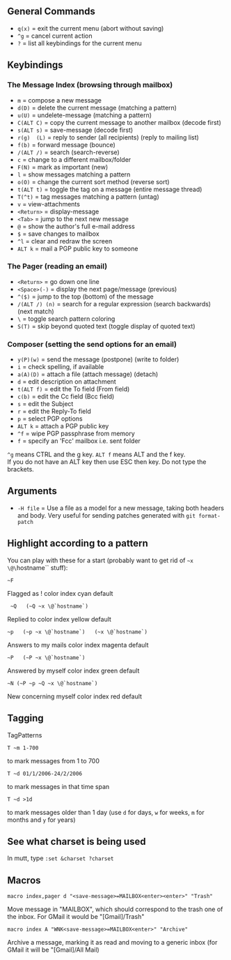 ## General Commands

* `q(x)`	= exit the current menu (abort without saving) 
* `^g`		= cancel current action 
* `?`		= list all keybindings for the current menu 

## Keybindings

### The Message Index  (browsing through mailbox)

* `m`		= compose a new message 
* `d(D)`	= delete the current message (matching a pattern) 
* `u(U)`	= undelete-message (matching a pattern) 
* `C(ALT C)` = copy the current message to another mailbox (decode first) 
* `s(ALT s)` = save-message (decode first) 
* `r(g)  (L)` = reply to sender (all recipients) (reply to mailing list) 
* `f(b)`	= forward message (bounce) 
* `/(ALT /)` = search  (search-reverse) 
* `c`		= change to a different mailbox/folder 
* `F(N)`	= mark as important (new) 
* `l`		= show messages matching a pattern 
* `o(O)`	= change the current sort method (reverse sort) 
* `t(ALT t)` = toggle the tag on a message (entire message thread) 
* `T(^t)`	= tag messages matching a pattern (untag) 
* `v`		= view-attachments 
* `<Return>` = display-message 
* `<Tab>`	= jump to the next new message 
* `@`		= show the author's full e-mail address 
* `$`		= save changes to mailbox 
* `^l`		= clear and redraw the screen 
* `ALT k`	= mail a PGP public key to someone 

### The Pager (reading an email)

* `<Return>`  = go down one line 
* `<Space>(-)` = display the next page/message (previous) 
* `^($)`	= jump to the top (bottom) of the message 
* `/(ALT /) (n)` = search for a regular expression (search backwards) (next match) 
* `\`		= toggle search pattern coloring 
* `S(T)`	= skip beyond quoted text (toggle display of quoted text) 
 
### Composer (setting the send options for an email)
 
* `y(P)(w)` = send the message  (postpone)  (write to folder) 
* `i`		= check spelling, if available 
* `a(A)(D)` = attach a file  (attach message)  (detach) 
* `d`	= edit description on attachment 
* `t(ALT f)` = edit the To field (From field) 
* `c(b)`	= edit the Cc field (Bcc field) 
* `s`	= edit the Subject 
* `r`	= edit the Reply-To field 
* `p`	= select PGP options 
* `ALT k` = attach a PGP public key 
* `^f` = wipe PGP passphrase from memory 
* `f`	= specify an 'Fcc' mailbox i.e. sent folder

`^g` means CTRL and the g key. `ALT f` means ALT and the f key.								
If you do not have an ALT key then use ESC then key. Do not type the brackets.								

## Arguments

* `-H file` = Use a file as a model for a new message, taking both headers and body. Very useful for sending patches generated with `git format-patch`

## Highlight according to a pattern

You can play with these for a start (probably want to get rid of
`~x \@\`hostname\`` stuff):

	~F

Flagged as !  color index cyan default 

	 ~Q   (~Q ~x \@`hostname`)

Replied to  color index yellow default

	~p   (~p ~x \@`hostname`)   (~x \@`hostname`)

Answers to my mails  color index magenta default 

	~P   (~P ~x \@`hostname`)

Answered by myself  color index green default

	~N (~P ~p ~Q ~x \@`hostname`)

New concerning myself  color index red default

## Tagging

TagPatterns

	T ~m 1-700
	
to mark messages from 1 to 700

	T ~d 01/1/2006-24/2/2006

to mark messages in that time span

	T ~d >1d

to mark messages older than 1 day (use `d` for days, `w` for weeks, `m` for months and `y` for years)

## See what charset is being used

In mutt, type `:set &charset ?charset`

## Macros

```
macro index,pager d "<save-message>=MAILBOX<enter><enter>" "Trash"
```

Move message in "MAILBOX", which should correspond to the trash one of the inbox. For GMail it would be "[Gmail]/Trash"

```
macro index A "WNK<save-message>=MAILBOX<enter>" "Archive"
```

Archive a message, marking it as read and moving to a generic inbox (for GMail it will be "[Gmail]/All Mail)
